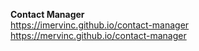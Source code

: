 <strong>Contact Manager</strong><br>
https://imervinc.github.io/contact-manager
https://mervinc.github.io/contact-manager
